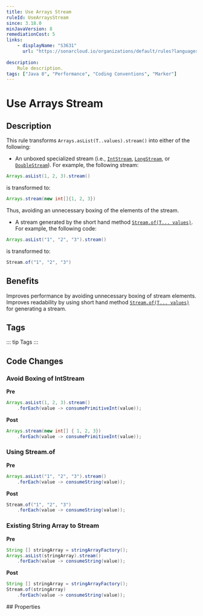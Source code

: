 ```yaml
---
title: Use Arrays Stream
ruleId: UseArraysStream
since: 3.18.0
minJavaVersion: 8
remediationCost: 5
links:
    - displayName: "S3631"
      url: "https://sonarcloud.io/organizations/default/rules?languages=java&open=java%3AS3631&q=S3631"
    
description:
    Rule description.
tags: ["Java 8", "Performance", "Coding Conventions", "Marker"]
---
```


# Use Arrays Stream

## Description

This rule transforms `Arrays.asList(T..values).stream()` into either of the following: 

* An unboxed specialized stream (i.e., [`IntStream`](https://docs.oracle.com/javase/8/docs/api/java/util/stream/IntStream.html), 
[`LongStream`](https://docs.oracle.com/javase/8/docs/api/java/util/stream/DoubleStream.html),
 or [`DoubleStream`](https://docs.oracle.com/javase/8/docs/api/java/util/stream/DoubleStream.html)).
For example, the following stream:
```java
Arrays.asList(1, 2, 3).stream()
```
is transformed to: 

```java
Arrays.stream(new int[]{1, 2, 3})
```
Thus, avoiding an unnecessary boxing of the elements of the stream. 
 
* A stream generated by the short hand method [`Stream.of(T... values)`](https://docs.oracle.com/javase/8/docs/api/java/util/stream/Stream.html#of-T...-). For example, the following code:
```java
Arrays.asList("1", "2", "3").stream()
```
is transformed to:
```java
Stream.of("1", "2", "3")
```

## Benefits

Improves performance by avoiding unnecessary boxing of stream elements. 
Improves readability by using short hand method [`Stream.of(T... values)`](https://docs.oracle.com/javase/8/docs/api/java/util/stream/Stream.html#of-T...-) for generating a stream. 


## Tags

::: tip Tags
<TagLinks />
:::

## Code Changes


### Avoid Boxing of IntStream

__Pre__
```java
Arrays.asList(1, 2, 3).stream()
    .forEach(value -> consumePrimitiveInt(value));
```

__Post__
```java
Arrays.stream(new int[] { 1, 2, 3})
    .forEach(value -> consumePrimitiveInt(value));

```

### Using Stream.of

__Pre__
```java
Arrays.asList("1", "2", "3").stream()
    .forEach(value -> consumeString(value));
```

__Post__
```java
Stream.of("1", "2", "3")
    .forEach(value -> consumeString(value));
```


### Existing String Array to Stream

__Pre__
```java
String [] stringArray = stringArrayFactory();
Arrays.asList(stringArray).stream()
    .forEach(value -> consumeString(value));
```

__Post__
```java
String [] stringArray = stringArrayFactory();
Stream.of(stringArray)
    .forEach(value -> consumeString(value));
```


<VersionNotice />
## Properties

<RuleProperties />
